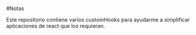 #Notas

Este repositorio contiene varios customHooks para ayudarme a simplificar aplicaciones de react que los requieran.
